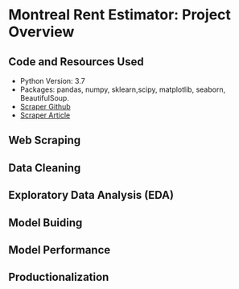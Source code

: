 # Montreal Rent Estimator: Project Overview



## Code and Resources Used

* Python Version: 3.7
* Packages: pandas, numpy, sklearn,scipy, matplotlib, seaborn, BeautifulSoup.
* [Scraper Github](https://github.com/amald94/kijiji-scraper/blob/master/kijiji.py)
* [Scraper Article](https://medium.com/analytics-vidhya/scraping-kijiji-home-rental-advertisements-using-beautiful-soup-5e286af9d96)

## Web Scraping



## Data Cleaning


## Exploratory Data Analysis (EDA)


## Model Buiding


## Model Performance        


## Productionalization  
                                 